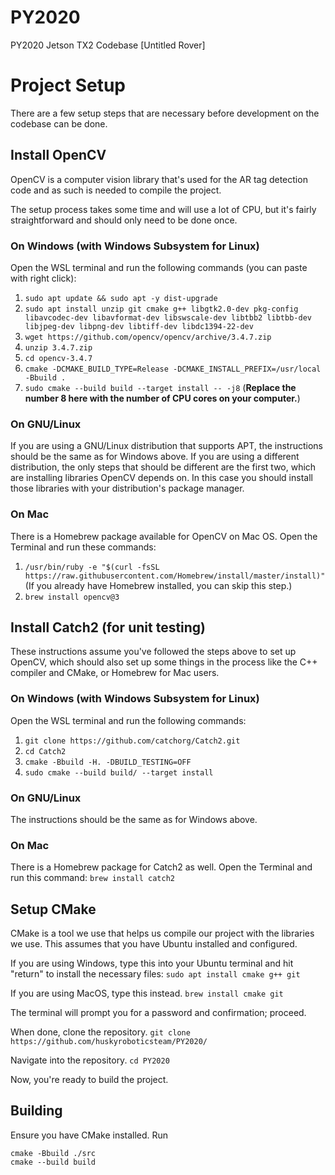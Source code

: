 # PY2020
PY2020 Jetson TX2 Codebase [Untitled Rover]

# Project Setup

There are a few setup steps that are necessary before development on the
codebase can be done.

## Install OpenCV
OpenCV is a computer vision library that's used for the AR tag detection code
and as such is needed to compile the project.

The setup process takes some time and will use a lot of CPU, but it's fairly
straightforward and should only need to be done once.

### On Windows (with Windows Subsystem for Linux)
Open the WSL terminal and run the following commands (you can paste with right
click):
1. `sudo apt update && sudo apt -y dist-upgrade`
2. `sudo apt install unzip git cmake g++ libgtk2.0-dev pkg-config libavcodec-dev
   libavformat-dev libswscale-dev libtbb2 libtbb-dev libjpeg-dev libpng-dev
   libtiff-dev libdc1394-22-dev`
3. `wget https://github.com/opencv/opencv/archive/3.4.7.zip`
4. `unzip 3.4.7.zip`
5. `cd opencv-3.4.7`
6. `cmake -DCMAKE_BUILD_TYPE=Release -DCMAKE_INSTALL_PREFIX=/usr/local -Bbuild
   .`
7. `sudo cmake --build build --target install -- -j8` (**Replace the number 8 here
   with the number of CPU cores on your computer.**)
   
### On GNU/Linux
If you are using a GNU/Linux distribution that supports APT, the instructions
should be the same as for Windows above. If you are using a different
distribution, the only steps that should be different are the first two, which
are installing libraries OpenCV depends on. In this case you should install
those libraries with your distribution's package manager.

### On Mac
There is a Homebrew package available for OpenCV on Mac OS. Open the Terminal
and run these commands:
1. `/usr/bin/ruby -e "$(curl -fsSL
   https://raw.githubusercontent.com/Homebrew/install/master/install)"` (If you
   already have Homebrew installed, you can skip this step.)
2. `brew install opencv@3`

## Install Catch2 (for unit testing)
These instructions assume you've followed the steps above to set up OpenCV,
which should also set up some things in the process like the C++ compiler and
CMake, or Homebrew for Mac users.

### On Windows (with Windows Subsystem for Linux)
Open the WSL terminal and run the following commands:
1. `git clone https://github.com/catchorg/Catch2.git`
2. `cd Catch2`
3. `cmake -Bbuild -H. -DBUILD_TESTING=OFF`
4. `sudo cmake --build build/ --target install`

### On GNU/Linux
The instructions should be the same as for Windows above.

### On Mac
There is a Homebrew package for Catch2 as well. Open the Terminal and run this
command:
`brew install catch2`

## Setup CMake
CMake is a tool we use that helps us compile our project with the libraries we
use. This assumes that you have Ubuntu installed and configured.

If you are using Windows, type this into your Ubuntu terminal and hit "return"
to install the necessary files:
`sudo apt install cmake g++ git`

If you are using MacOS, type this instead.
`brew install cmake git`

The terminal will prompt you for a password and confirmation; proceed.

When done, clone the repository.
`git clone https://github.com/huskyroboticsteam/PY2020/`

Navigate into the repository.
`cd PY2020`
  
Now, you're ready to build the project.

## Building
Ensure you have CMake installed.
Run
```
cmake -Bbuild ./src
cmake --build build
```
